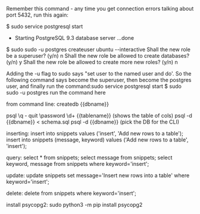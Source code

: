 Remember this command - any time you get connection errors talking about port 5432, run this again:

$ sudo service postgresql start
 * Starting PostgreSQL 9.3 database server
   ...done

$ sudo sudo -u postgres createuser ubuntu --interactive
Shall the new role be a superuser? (y/n) n
Shall the new role be allowed to create databases? (y/n) y
Shall the new role be allowed to create more new roles? (y/n) n

Adding the -u flag to sudo says "set user to the named user and do'. 
So the following command says become the superuser, then become the 
postgres user, and finally run the command:sudo service postgresql start
$ sudo sudo -u postgres run the command here

from command line:
createdb {{dbname}}

psql
\q - quit
\password
\d+ {{tablename}} (shows the table of cols)
psql -d {{dbname}} < schema.sql
psql -d {{dbname}} (pick the DB for the CLI)

inserting:
insert into snippets values ('insert', 'Add new rows to a table');
insert into snippets (message, keyword) values ('Add new rows to a table', 'insert');

query:
select * from snippets;
select message from snippets;
select keyword, message from snippets where keyword='insert';

update:
update snippets set message='Insert new rows into a table' where keyword='insert';

delete:
delete from snippets where keyword='insert';

install psycopg2:
sudo python3 -m pip install psycopg2